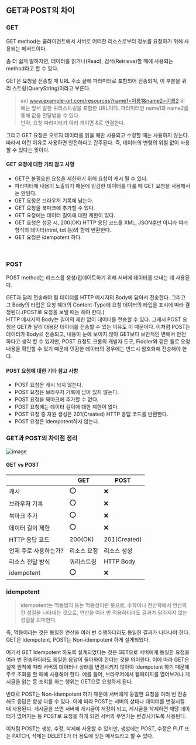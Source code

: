 ## **GET과 POST의 차이**

### **GET**
GET method는 클라이언트에서 서버로 어떠한 리소스로부터 정보를 요청하기 위해 사용되는 메서드이다.   

좀 더 쉽게 말하자면, 데이터를 읽거나(Read), 검색(Retrieve)할 때에 사용되는 method라고 할 수 있다.   

GET은 요청을 전송할 때 URL 주소 끝에 파라미터로 포함되어 전송되며, 이 부분을 쿼리 스트링(QueryString)이라고 부른다.

> ex) www.example-url.com/resources?name1=이름1&name2=이름2
> 위 예는 앞서 말한 쿼리스트링을 포함한 URL이다. 파라미터인 name1과 name2를 통해 값을 전달받을 수 있다.   
> 만약, 요청 파라미터가 여러 개이면 &로 연결한다.

그리고 GET 요청은 오로지 데이터를 읽을 때만 사용되고 수정할 때는 사용하지 않는다.   
따라서 이런 이유로 사용하면 안전하다고 간주된다. 즉, 데이터의 변형의 위험 없이 사용할 수 있다는 뜻이다.

#### **GET 요청에 대한 기타 참고 사항**
+ GET은 불필요한 요청을 제한하기 위해 요청이 캐시 될 수 있다.
+ 파라미터에 내용이 노출되기 때문에 민감한 데이터를 다룰 때 GET 요청을 사용해서는 안된다.
+ GET 요청은 브라우저 기록에 남는다.
+ GET 요청을 북마크에 추가할 수 있다.
+ GET 요청에는 데이터 길이에 대한 제한이 있다.
+ GET 요청은 성공 시, 200(OK) HTTP 응답 코드를 XML, JSON뿐만 아니라 여러 형식의 데이터(html, txt 등)와 함께 반환한다.
+ GET 요청은 idempotent 하다.

<br>

### **POST**
POST method는 리소스를 생성/업데이트하기 위해 서버에 데이터를 보내는 데 사용된다.

GET과 달리 전송해야 될 데이터를 HTTP 메시지의 Body에 담아서 전송한다. 그리고 그 Body의 타입은 요청 헤더의 Content-Type에 요청 데이터의 타입을 표시에 따라 결정된다.(POST로 요청을 보낼 때는 해야 한다.)   
HTTP 메시지의 Body는 길이의 제한 없이 데이터를 전송할 수 있다. 그래서 POST 요청은 GET과 달리 대용량 데이터를 전송할 수 있는 이유도 이 때문이다.
이처럼 POST는 데이터가 Body로 전송되고, 내용이 눈에 보이지 않아 GET보다 보안적인 면에서 안전하다고 생각 할 수 있지만, POST 요청도 크롬의 개발자 도구, Fiddler와 같은 툴로 요청 내용을 확인할 수 있기 때문에 민감한 데이터의 경우에는 반드시 암호화해 전송해야 한다.

#### **POST 요청에 대한 기타 참고 사항**
+ POST 요청은 캐시 되지 않는다.
+ POST 요청은 브라우저 기록에 남아 있지 않는다.
+ POST 요청을 북마크에 추가할 수 없다.
+ POST 요청에는 데이터 길이에 대한 제한이 없다.
+ POST 요청 중 자원 생성은 201(Created) HTTP 응답 코드를 반환한다.
+ POST 요청은 idempotent하지 않는다.

### **GET과 POST의 차이점 정리**
![image](https://img1.daumcdn.net/thumb/R1280x0/?scode=mtistory2&fname=https%3A%2F%2Fblog.kakaocdn.net%2Fdn%2FcFrp2h%2FbtrGKSnYAQV%2Fczqwff4JXfBNzzsffX6g40%2Fimg.png)

#### GET vs POST
||GET|POST|
|--|--|--|
|캐시|⭕️|❌
|브라우저 기록|⭕️|❌
|북마크 추가|⭕️|❌
|데이터 길이 제한|⭕️|❌
|HTTP 응답 코드|200(OK)|201(Created)
|언제 주로 사용하는가?|리소스 요청|리소스 생성
|리소스 전달 방식|쿼리스트링|HTTP Body
|idempotent|⭕️|❌

### **idempotent**
> idempotent는 멱등법칙 또는 멱등성이란 뜻으로, 수학이나 전산학에서 연산의 한 성질을 나타내는 것으로, 연산을 여러 번 적용하더라도 결과가 달라지지 않는 성질을 의미한다.

즉, 멱등이라는 것은 동일한 연산을 여러 번 수행하더라도 동일한 결과가 나타나야 한다.   
GET은 Idempotent, POST는 Non-idempotent 하게 설게되었다.

여기서 GET Idempotent 하도록 설계되었다는 것은 GET으로 서버에게 동일한 요청을 여러 번 전송하더라도 동일한 응답이 돌아와야 한다는 것을 의미한다. 이에 따라 GET은 설계 원칙에 따라 서버의 데이터나 상태를 변경시키지 않아야 Idempotent 하기 때문에 주로 조회를 할 때에 사용해야 한다. 예를 들어, 브라우저에서 웹페이지를 열어보거나 게시글을 읽는 등 조회를 하는 행위는 GET으로 요청하게 된다.

반대로 POST는 Non-idempotent 하기 때문에 서버에게 동일한 요청을 여러 번 전송해도 응답은 항상 다를 수 있다.
이에 따라 POST는 서버의 상태나 데이터를 변경시킬 때 사용된다. 게시글을 쓰면 서버에 게시글이 저장이 되고, 게시글을 삭제하면 해당 데이터가 없어지는 등 POST로 요청을 하게 되면 서버의 무언가는 변경시키도록 사용된다.

이처럼 POST는 생성, 수정, 삭제에 사용할 수 있지만, 생성에는 POST, 수정은 PUT 또는 PATCH, 삭제는 DELETE가 더 용도에 맞는 메서드라고 할 수 있다.